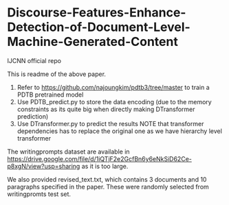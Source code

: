 # Discourse-Features-Enhance-Detection-of-Document-Level-Machine-Generated-Content
IJCNN official repo


This is readme of the above paper.

1. Refer to https://github.com/najoungkim/pdtb3/tree/master to train a PDTB pretrained model
2. Use PDTB_predict.py to store the data encoding (due to the memory constraints as its quite big when directly making DTransformer prediction)
3. Use DTransformer.py to predict the results
NOTE that transformer dependencies has to replace the original one as we have hierarchy level transformer

The writingprompts dataset are available in https://drive.google.com/file/d/1iQTjF2e2GcfBn6y6eNkSiD62Ce-p8xgN/view?usp=sharing as it is too large.

We also provided revised_text.txt, which contains 3 documents and 10 paragraphs specified in the paper. These were randomly selected from writingpromts test set. 
